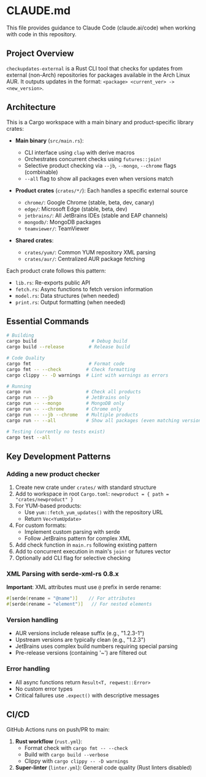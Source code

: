 # CLAUDE.md

This file provides guidance to Claude Code (claude.ai/code) when working with code in this repository.

## Project Overview

`checkupdates-external` is a Rust CLI tool that checks for updates from external (non-Arch) repositories for packages available in the Arch Linux AUR. It outputs updates in the format: `<package> <current_ver> -> <new_version>`.

## Architecture

This is a Cargo workspace with a main binary and product-specific library crates:

- **Main binary** (`src/main.rs`): 
  - CLI interface using `clap` with derive macros
  - Orchestrates concurrent checks using `futures::join!`
  - Selective product checking via `--jb`, `--mongo`, `--chrome` flags (combinable)
  - `--all` flag to show all packages even when versions match

- **Product crates** (`crates/*/`): Each handles a specific external source
  - `chrome/`: Google Chrome (stable, beta, dev, canary)
  - `edge/`: Microsoft Edge (stable, beta, dev)
  - `jetbrains/`: All JetBrains IDEs (stable and EAP channels)
  - `mongodb/`: MongoDB packages
  - `teamviewer/`: TeamViewer

- **Shared crates**:
  - `crates/yum/`: Common YUM repository XML parsing
  - `crates/aur/`: Centralized AUR package fetching

Each product crate follows this pattern:
- `lib.rs`: Re-exports public API
- `fetch.rs`: Async functions to fetch version information
- `model.rs`: Data structures (when needed)
- `print.rs`: Output formatting (when needed)

## Essential Commands

```bash
# Building
cargo build                    # Debug build
cargo build --release         # Release build

# Code Quality
cargo fmt                     # Format code
cargo fmt -- --check         # Check formatting
cargo clippy -- -D warnings  # Lint with warnings as errors

# Running
cargo run                    # Check all products
cargo run -- --jb            # JetBrains only
cargo run -- --mongo         # MongoDB only
cargo run -- --chrome        # Chrome only
cargo run -- --jb --chrome   # Multiple products
cargo run -- --all           # Show all packages (even matching versions)

# Testing (currently no tests exist)
cargo test --all
```

## Key Development Patterns

### Adding a new product checker

1. Create new crate under `crates/` with standard structure
2. Add to workspace in root `Cargo.toml`: `newproduct = { path = "crates/newproduct" }`
3. For YUM-based products:
   - Use `yum::fetch_yum_updates()` with the repository URL
   - Return `Vec<YumUpdate>`
4. For custom formats:
   - Implement custom parsing with serde
   - Follow JetBrains pattern for complex XML
5. Add check function in `main.rs` following existing pattern
6. Add to concurrent execution in main's `join!` or futures vector
7. Optionally add CLI flag for selective checking

### XML Parsing with serde-xml-rs 0.8.x

**Important**: XML attributes must use `@` prefix in serde rename:
```rust
#[serde(rename = "@name")]    // For attributes
#[serde(rename = "element")]   // For nested elements
```

### Version handling

- AUR versions include release suffix (e.g., "1.2.3-1")
- Upstream versions are typically clean (e.g., "1.2.3")
- JetBrains uses complex build numbers requiring special parsing
- Pre-release versions (containing '~') are filtered out

### Error handling

- All async functions return `Result<T, reqwest::Error>`
- No custom error types
- Critical failures use `.expect()` with descriptive messages

## CI/CD

GitHub Actions runs on push/PR to main:
1. **Rust workflow** (`rust.yml`): 
   - Format check with `cargo fmt -- --check`
   - Build with `cargo build --verbose`
   - Clippy with `cargo clippy -- -D warnings`
2. **Super-linter** (`linter.yml`): General code quality (Rust linters disabled)
